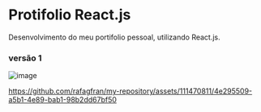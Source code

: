 # Protifolio React.js

Desenvolvimento do meu portifolio pessoal, utilizando React.js.

### versão 1
![image](https://github.com/rafagfran/my-repository/assets/111470811/803283d5-fac7-4295-a1f7-4e6e670bff52)

https://github.com/rafagfran/my-repository/assets/111470811/4e295509-a5b1-4e89-bab1-98b2dd67bf50

